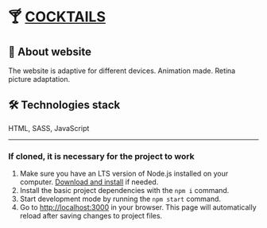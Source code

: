 # 🍸 [COCKTAILS](https://svmoskalyov.github.io/cocktails)

## 📝 About website
The website is adaptive for different devices. Animation made. Retina picture adaptation.

## 🛠 Technologies stack
HTML, SASS, JavaScript

---
### If cloned, it is necessary for the project to work
1. Make sure you have an LTS version of Node.js installed on your computer.
   [Download and install](https://nodejs.org/en/) if needed.
2. Install the basic project dependencies with the `npm i` command.
3. Start development mode by running the `npm start` command.
4. Go to [http://localhost:3000](http://localhost:3000) in your browser. This
   page will automatically reload after saving changes to project files.
